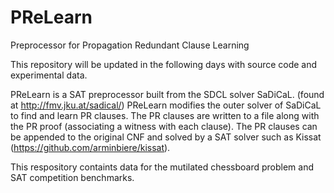 # PReLearn
Preprocessor for Propagation Redundant Clause Learning

This repository will be updated in the following days with source code and experimental data.

PReLearn is a SAT preprocessor built from the SDCL solver SaDiCaL. (found at http://fmv.jku.at/sadical/)
PReLearn modifies the outer solver of SaDiCaL to find and learn PR clauses.
The PR clauses are written to a file along with the PR proof (associating a witness with each clause).
The PR clauses can be appended to the original CNF and solved by a SAT solver such as Kissat (https://github.com/arminbiere/kissat).

This respository containts data for the mutilated chessboard problem and SAT competition benchmarks.

